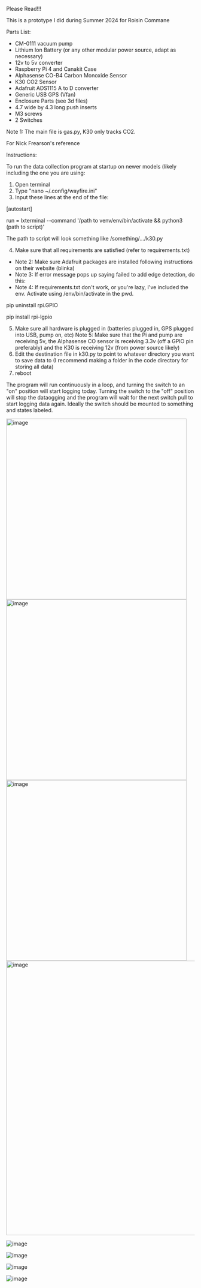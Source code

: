 Please Read!!!

This is a prototype I did during Summer 2024 for Roisin Commane

Parts List:

- CM-0111 vacuum pump
- Lithium Ion Battery (or any other modular power source, adapt as necessary)
- 12v to 5v converter
- Raspberry Pi 4 and Canakit Case
- Alphasense CO-B4 Carbon Monoxide Sensor
- K30 CO2 Sensor
- Adafruit ADS1115 A to D converter
- Generic USB GPS (Vfan)
- Enclosure Parts (see 3d files)
- 4.7 wide by 4.3 long push inserts
- M3 screws
- 2 Switches

Note 1: The main file is gas.py, K30 only tracks CO2.

For Nick Frearson's reference

Instructions:

To run the data collection program at startup on newer models (likely including the one you are using:
1. Open terminal
2. Type "nano ~/.config/wayfire.ini"
3. Input these lines at the end of the file:

[autostart]

run = lxterminal --command '/path to venv/env/bin/activate && python3 (path to script)'

The path to script will look something like /something/.../k30.py

4. Make sure that all requirements are satisfied (refer to requirements.txt)
  - Note 2: Make sure Adafruit packages are installed following instructions on their website (blinka)
  - Note 3: If error message pops up saying failed to add edge detection, do this:
  - Note 4: If requirements.txt don't work, or you're lazy, I've included the env. Activate using /env/bin/activate in the pwd.

pip uninstall rpi.GPIO

pip install rpi-lgpio

5. Make sure all hardware is plugged in (batteries plugged in, GPS plugged into USB, pump on, etc)
  Note 5: Make sure that the Pi and pump are receiving 5v, the Alphasense CO sensor is receiving 3.3v (off a GPIO pin preferably) and the K30 is receiving 12v (from power source likely)
6. Edit the destination file in k30.py to point to whatever directory you want to save data to (I recommend making a folder in the code directory for storing all data)
7. reboot

The program will run continuously in a loop, and turning the switch to an "on" position will start logging today. Turning the switch to the "off" position will stop the dataogging and the program will wait for the next switch pull to start logging data again. Ideally the switch should be mounted to something and states labeled. 

<img width="482" alt="image" src="https://github.com/user-attachments/assets/35102166-ab32-47a1-b9ce-4e827ccf0fdc">

<img width="482" alt="image" src="https://github.com/user-attachments/assets/653c0e03-0f83-4532-a185-423f6711324d">

<img width="482" alt="image" src="https://github.com/user-attachments/assets/bbe5e317-d84b-4ec7-8f99-8cd6e810896d">

<img width="732" alt="image" src="https://github.com/user-attachments/assets/4c7ebf05-4fca-45c7-b6d9-a5096962b255">

![image](https://github.com/user-attachments/assets/e20c07d1-34f4-4557-a041-4e3e7c74bdab)

![image](https://github.com/user-attachments/assets/64b75aaa-a11a-4864-9cea-e583e6a1d167)

![image](https://github.com/user-attachments/assets/d6c4f742-da0b-4270-ab29-ecb484a68fff)

![image](https://github.com/user-attachments/assets/2bfd3e11-897e-4bf3-a6fe-684ecb2947a2)


